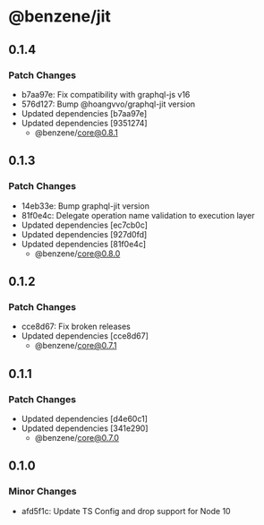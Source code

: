 # @benzene/jit

## 0.1.4

### Patch Changes

- b7aa97e: Fix compatibility with graphql-js v16
- 576d127: Bump @hoangvvo/graphql-jit version
- Updated dependencies [b7aa97e]
- Updated dependencies [9351274]
  - @benzene/core@0.8.1

## 0.1.3

### Patch Changes

- 14eb33e: Bump graphql-jit version
- 81f0e4c: Delegate operation name validation to execution layer
- Updated dependencies [ec7cb0c]
- Updated dependencies [927d0fd]
- Updated dependencies [81f0e4c]
  - @benzene/core@0.8.0

## 0.1.2

### Patch Changes

- cce8d67: Fix broken releases
- Updated dependencies [cce8d67]
  - @benzene/core@0.7.1

## 0.1.1

### Patch Changes

- Updated dependencies [d4e60c1]
- Updated dependencies [341e290]
  - @benzene/core@0.7.0

## 0.1.0

### Minor Changes

- afd5f1c: Update TS Config and drop support for Node 10
